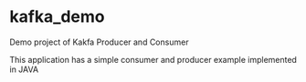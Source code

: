 # kafka_demo
Demo project of Kakfa Producer and Consumer

This application has a simple consumer and producer example implemented in JAVA
